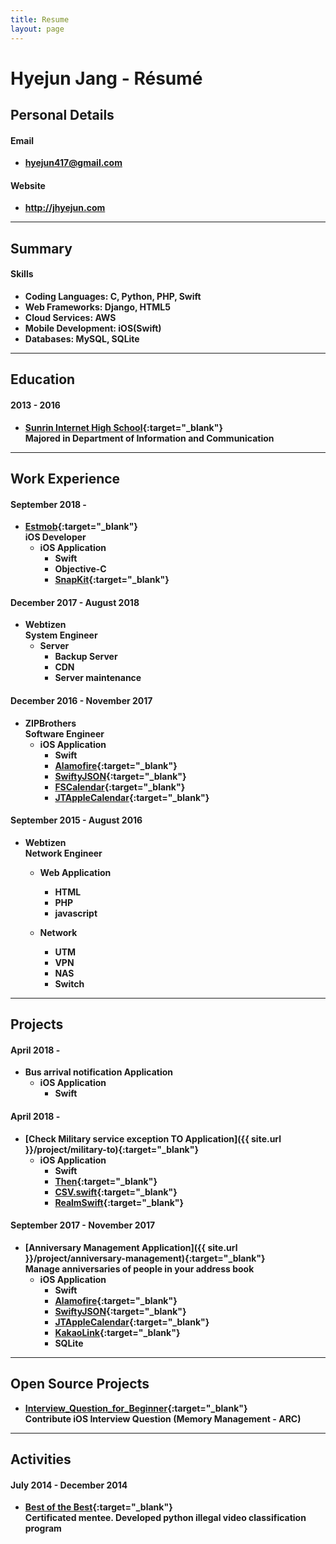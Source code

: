 ```yaml
---
title: Resume
layout: page
---
```


# Hyejun Jang - Résumé

## Personal Details

#### Email
- **<hyejun417@gmail.com>**

#### Website
- **<http://jhyejun.com>**

---

## Summary

<!-- #### Interests
- **Mobile application development**
- **Test Driven Development**
- **RxSwift** -->

#### Skills
- **Coding Languages: C, Python, PHP, Swift**
- **Web Frameworks: Django, HTML5**
- **Cloud Services: AWS**
- **Mobile Development: iOS(Swift)**
- **Databases: MySQL, SQLite**

---

## Education

#### 2013 - 2016
- **[Sunrin Internet High School](http://www.sunrint.hs.kr){:target="_blank"}**<br>
**Majored in Department of Information and Communication**

---

## Work Experience

#### September 2018 -
- **[Estmob](https://send-anywhere.com/ko/product){:target="_blank"}**<br>
**iOS Developer**
	- **iOS Application**
		- **Swift**
		- **Objective-C**
		- **[SnapKit](https://github.com/SnapKit/SnapKit){:target="_blank"}**

#### December 2017 - August 2018
- **Webtizen**<br>
**System Engineer**
	- **Server**
		- **Backup Server**
		- **CDN**
		- **Server maintenance**

#### December 2016 - November 2017
- **ZIPBrothers**<br>
**Software Engineer**
	- **iOS Application**
		- **Swift**
		- **[Alamofire](https://github.com/Alamofire/Alamofire){:target="_blank"}**
		- **[SwiftyJSON](https://github.com/SwiftyJSON/SwiftyJSON){:target="_blank"}**
		- **[FSCalendar](https://github.com/WenchaoD/FSCalendar){:target="_blank"}**
		- **[JTAppleCalendar](https://github.com/patchthecode/JTAppleCalendar){:target="_blank"}**

#### September 2015 - August 2016
- **Webtizen**<br>
**Network Engineer**
	- **Web Application**
		- **HTML**
		- **PHP**
		- **javascript**

	- **Network**
		- **UTM**
		- **VPN**
		- **NAS**
		- **Switch**

---

## Projects

#### April 2018 - 
- **Bus arrival notification Application**
	- **iOS Application**
		- **Swift**

#### April 2018 -
- **[Check Military service exception TO Application]({{ site.url }}/project/military-to){:target="_blank"}**
	- **iOS Application**
		- **Swift**
		- **[Then](https://github.com/devxoul/Then){:target="_blank"}**
		- **[CSV.swift](https://github.com/yaslab/CSV.swift){:target="_blank"}**
		- **[RealmSwift](https://github.com/realm/realm-cocoa){:target="_blank"}**

#### September 2017 - November 2017
- **[Anniversary Management Application]({{ site.url }}/project/anniversary-management){:target="_blank"}**<br>
**Manage anniversaries of people in your address book**
	- **iOS Application**
		- **Swift**
		- **[Alamofire](https://github.com/Alamofire/Alamofire){:target="_blank"}**
		- **[SwiftyJSON](https://github.com/SwiftyJSON/SwiftyJSON){:target="_blank"}**
		- **[JTAppleCalendar](https://github.com/patchthecode/JTAppleCalendar){:target="_blank"}**
		- **[KakaoLink](https://developers.kakao.com/docs/android/kakaotalk-link){:target="_blank"}**
		- **SQLite**

---

## Open Source Projects
- **[Interview_Question_for_Beginner](https://github.com/JaeYeopHan/Interview_Question_for_Beginner){:target="_blank"}**<br>
**Contribute iOS Interview Question (Memory Management - ARC)**

---

## Activities

#### July 2014 - December 2014
- **[Best of the Best](https://www.kitribob.kr){:target="_blank"}**<br>
**Certificated mentee. Developed python illegal video classification program**